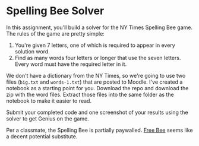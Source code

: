 # Spelling Bee Solver

In this assignment, you'll build a solver for the NY Times Spelling Bee game. The rules of the
game are pretty simple: 

1. You're given 7 letters, one of which is required to appear in every solution word. 
2. Find as many words four letters or longer that use the seven letters. Every word must have the required letter in it.

We don't have a dictionary from the NY Times, so we're going to use two files (`big.txt` and `words-1.txt`) that are posted to Moodle. I've created a notebook as a starting point for you. Download the repo and download the zip with the word files. Extract those files into the same folder as the notebook to make it easier to read.

Submit your completed code and one screenshot of your results using the solver to get Genius on the game. 

Per a classmate, the Spelling Bee is partially paywalled. [Free Bee](https://freebee.fun/play/) seems like a decent potential substitute.





